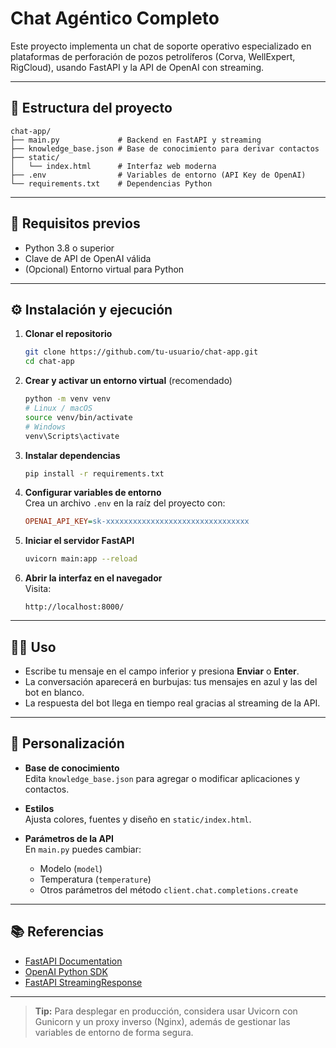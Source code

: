 # Chat Agéntico Completo

Este proyecto implementa un chat de soporte operativo especializado en plataformas de perforación de pozos petrolíferos (Corva, WellExpert, RigCloud), usando FastAPI y la API de OpenAI con streaming.

---

## 📂 Estructura del proyecto

```
chat-app/
├── main.py             # Backend en FastAPI y streaming
├── knowledge_base.json # Base de conocimiento para derivar contactos
├── static/
│   └── index.html      # Interfaz web moderna
├── .env                # Variables de entorno (API Key de OpenAI)
└── requirements.txt    # Dependencias Python
```

---

## 🔧 Requisitos previos

- Python 3.8 o superior  
- Clave de API de OpenAI válida  
- (Opcional) Entorno virtual para Python

---

## ⚙️ Instalación y ejecución

1. **Clonar el repositorio**  
   ```bash
   git clone https://github.com/tu-usuario/chat-app.git
   cd chat-app
   ```

2. **Crear y activar un entorno virtual** (recomendado)  
   ```bash
   python -m venv venv
   # Linux / macOS
   source venv/bin/activate
   # Windows
   venv\Scripts\activate
   ```

3. **Instalar dependencias**  
   ```bash
   pip install -r requirements.txt
   ```

4. **Configurar variables de entorno**  
   Crea un archivo `.env` en la raíz del proyecto con:
   ```ini
   OPENAI_API_KEY=sk-xxxxxxxxxxxxxxxxxxxxxxxxxxxxxxxx
   ```

5. **Iniciar el servidor FastAPI**  
   ```bash
   uvicorn main:app --reload
   ```

6. **Abrir la interfaz en el navegador**  
   Visita:  
   ```
   http://localhost:8000/
   ```

---

## 🧑‍💻 Uso

- Escribe tu mensaje en el campo inferior y presiona **Enviar** o **Enter**.  
- La conversación aparecerá en burbujas: tus mensajes en azul y las del bot en blanco.  
- La respuesta del bot llega en tiempo real gracias al streaming de la API.

---

## 📖 Personalización

- **Base de conocimiento**  
  Edita `knowledge_base.json` para agregar o modificar aplicaciones y contactos.

- **Estilos**  
  Ajusta colores, fuentes y diseño en `static/index.html`.

- **Parámetros de la API**  
  En `main.py` puedes cambiar:
  - Modelo (`model`)
  - Temperatura (`temperature`)
  - Otros parámetros del método `client.chat.completions.create`

---

## 📚 Referencias

- [FastAPI Documentation](https://fastapi.tiangolo.com/)  
- [OpenAI Python SDK](https://github.com/openai/openai-python)  
- [FastAPI StreamingResponse](https://fastapi.tiangolo.com/advanced/custom-response/)  

---

> **Tip:** Para desplegar en producción, considera usar Uvicorn con Gunicorn y un proxy inverso (Nginx), además de gestionar las variables de entorno de forma segura.
